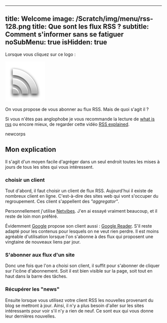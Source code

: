 -----
title: Welcome
image: /Scratch/img/menu/rss-128.png
title: Que sont les flux RSS ?
subtitle: Comment s'informer sans se fatiguer
noSubMenu: true
isHidden: true
-----

Lorsque vous cliquez sur ce logo : 

<img src="/Scratch/img/menu/rss-128.png" alt="rss"/>

On vous propose de vous abonner au flux RSS. Mais de quoi s'agit il ?

Si vous n'êtes pas anglophobe je vous recommande la lecture de [what is rss](http://www.whatisrss.com) ou encore mieux, de regarder cette vidéo [RSS explained](http://www.youtube.com/watch?v=0klgLsSxGsU). 

newcorps

## Mon explication

Il s'agit d'un moyen facile d'agréger dans un seul endroit toutes les mises à jours de tous les sites qui vous intéressent. 

### choisir un client

Tout d'abord, il faut choisir un client de flux RSS. Aujourd'hui il existe de nombreux client en ligne. C'est-à-dire des sites web qui vont s'occuper du regroupement. Ces client s'appellent des *"aggregator"*.

Personnellement j'utilise [Netvibes](http://netvibes.com). J'en ai essayé vraiment beaucoup, et il reste de loin mon préféré.

Évidemment [Google](http://google.com) propose son client aussi : [Google Reader](http://google.com/reader). S'il reste adapté pour les contenus pour lesquels on ne veut rien perdre. Il est moins agréable d'utilisation lorsque l'on s'abonne à des flux qui proposent une vingtaine de nouveaux liens par jour. 

### S'abonner aux flux d'un site

Donc une fois que l'on a choisi son client, il suffit pour s'abonner de cliquer sur l'icône d'abonnement. Soit il est bien visible sur la page, soit tout en haut dans la barre des tâches.

### Récupérer les "news"

Ensuite lorsque vous utilisez votre client RSS les nouvelles provenant du blog se mettront à jour. Ainsi, il n'y a plus besoin d'aller sur les sites intéressants pour voir s'il n'y a rien de neuf. Ce sont eux qui vous donne leur dernières nouvelles.

